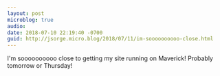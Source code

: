 ```yaml
---
layout: post
microblog: true
audio: 
date: 2018-07-10 22:19:40 -0700
guid: http://jsorge.micro.blog/2018/07/11/im-soooooooooo-close.html
---
```

I'm soooooooooo close to getting my site running on Maverick! Probably tomorrow or Thursday!
